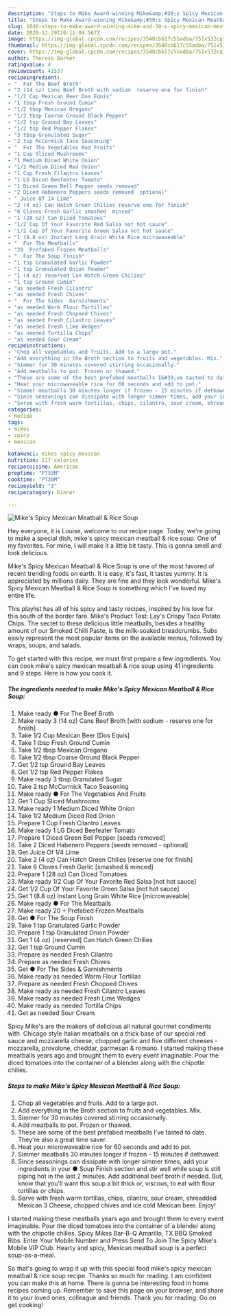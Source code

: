 ```yaml
---
description: "Steps to Make Award-winning Mike&amp;#39;s Spicy Mexican Meatball &amp;amp; Rice Soup"
title: "Steps to Make Award-winning Mike&amp;#39;s Spicy Mexican Meatball &amp;amp; Rice Soup"
slug: 1046-steps-to-make-award-winning-mike-and-39-s-spicy-mexican-meatball-and-amp-rice-soup
date: 2020-12-29T20:11:04.567Z
image: https://img-global.cpcdn.com/recipes/3548cb617c55adba/751x532cq70/mikes-spicy-mexican-meatball-rice-soup-recipe-main-photo.jpg
thumbnail: https://img-global.cpcdn.com/recipes/3548cb617c55adba/751x532cq70/mikes-spicy-mexican-meatball-rice-soup-recipe-main-photo.jpg
cover: https://img-global.cpcdn.com/recipes/3548cb617c55adba/751x532cq70/mikes-spicy-mexican-meatball-rice-soup-recipe-main-photo.jpg
author: Theresa Barker
ratingvalue: 4
reviewcount: 41537
recipeingredient:
- "  For The Beef Broth"
- "3 (14 oz) Cans Beef Broth with sodium  reserve one for finish"
- "1/2 Cup Mexican Beer Dos Equis"
- "1 tbsp Fresh Ground Cumin"
- "1/2 tbsp Mexican Oregano"
- "1/2 tbsp Coarse Ground Black Pepper"
- "1/2 tsp Ground Bay Leaves"
- "1/2 tsp Red Pepper Flakes"
- "3 tbsp Granulated Sugar"
- "2 tsp McCormick Taco Seasoning"
- "  For The Vegetables And Fruits"
- "1 Cup Sliced Mushrooms"
- "1 Medium Diced White Onion"
- "1/2 Medium Diced Red Onion"
- "1 Cup Fresh Cilantro Leaves"
- "1 LG Diced Beefeater Tomato"
- "1 Diced Green Bell Pepper seeds removed"
- "2 Diced Habenero Peppers seeds removed  optional"
- " Juice Of 14 Lime"
- "2 (4 oz) Can Hatch Green Chilies reserve one for finish"
- "6 Cloves Fresh Garlic smashed  minced"
- "1 (28 oz) Can Diced Tomatoes"
- "1/2 Cup Of Your Favorite Red Salsa not hot sauce"
- "1/2 Cup Of Your Favorite Green Salsa not hot sauce"
- "1 (8.8 oz) Instant Long Grain White Rice microwaveable"
- "  For The Meatballs"
- "20  Prefabed Frozen Meatballs"
- "  For The Soup Finish"
- "1 tsp Granulated Garlic Powder"
- "1 tsp Granulated Onion Powder"
- "1 (4 oz) reserved Can Hatch Green Chilies"
- "1 tsp Ground Cumin"
- "as needed Fresh Cilantro"
- "as needed Fresh Chives"
- "  For The Sides  Garnishments"
- "as needed Warm Flour Tortillas"
- "as needed Fresh Chopoed Chives"
- "as needed Fresh Cilantro Leaves"
- "as needed Fresh Lime Wedges"
- "as needed Tortilla Chips"
- "as needed Sour Cream"
recipeinstructions:
- "Chop all vegetables and fruits. Add to a large pot."
- "Add everything in the Broth section to fruits and vegetables. Mix."
- "Simmer for 30 minutes covered stirring occasionally."
- "Add meatballs to pot. Frozen or thawed."
- "These are some of the best prefabed meatballs I&#39;ve tasted to date. They&#39;re also a great time saver."
- "Heat your microwaveable rice for 60 seconds and add to pot."
- "Simmer meatballs 30 minutes longer if frozen - 15 minutes if dethawed."
- "Since seasonings can dissipate with longer simmer times, add your ingredients in your ● Soup Finish section and stir well while soup is still piping hot in the last 2 minutes. Add additional beef broth if needed. But, know that you&#39;ll want this soup a bit thick or, viscous, to eat with flour tortillas or chips."
- "Serve with fresh warm tortillas, chips, cilantro, sour cream, shreadded Mexican 3 Cheese, chopped chives and ice cold Mexican beer. Enjoy!"
categories:
- Recipe
tags:
- mikes
- spicy
- mexican

katakunci: mikes spicy mexican 
nutrition: 217 calories
recipecuisine: American
preptime: "PT33M"
cooktime: "PT30M"
recipeyield: "3"
recipecategory: Dinner

---
```



![Mike&#39;s Spicy Mexican Meatball &amp; Rice Soup](https://img-global.cpcdn.com/recipes/3548cb617c55adba/751x532cq70/mikes-spicy-mexican-meatball-rice-soup-recipe-main-photo.jpg)

Hey everyone, it is Louise, welcome to our recipe page. Today, we're going to make a special dish, mike&#39;s spicy mexican meatball &amp; rice soup. One of my favorites. For mine, I will make it a little bit tasty. This is gonna smell and look delicious.

Mike&#39;s Spicy Mexican Meatball &amp; Rice Soup is one of the most favored of recent trending foods on earth. It is easy, it's fast, it tastes yummy. It is appreciated by millions daily. They are fine and they look wonderful. Mike&#39;s Spicy Mexican Meatball &amp; Rice Soup is something which I've loved my entire life.

This playlist has all of his spicy and tasty recipes, inspired by his love for this south of the border fare. Mike&#39;s Product Test: Lay&#39;s Crispy Taco Potato Chips. The secret to these delicious little meatballs, besides a healthy amount of our Smoked Chilli Paste, is the milk-soaked breadcrumbs. Subs easily represent the most popular items on the available menus, followed by wraps, soups, and salads.


To get started with this recipe, we must first prepare a few ingredients. You can cook mike&#39;s spicy mexican meatball &amp; rice soup using 41 ingredients and 9 steps. Here is how you cook it.

<!--inarticleads1-->

##### The ingredients needed to make Mike&#39;s Spicy Mexican Meatball &amp; Rice Soup:

1. Make ready  ● For The Beef Broth
1. Make ready 3 (14 oz) Cans Beef Broth [with sodium - reserve one for finish]
1. Take 1/2 Cup Mexican Beer [Dos Equis]
1. Take 1 tbsp Fresh Ground Cumin
1. Take 1/2 tbsp Mexican Oregano
1. Take 1/2 tbsp Coarse Ground Black Pepper
1. Get 1/2 tsp Ground Bay Leaves
1. Get 1/2 tsp Red Pepper Flakes
1. Make ready 3 tbsp Granulated Sugar
1. Take 2 tsp McCormick Taco Seasoning
1. Make ready  ● For The Vegetables And Fruits
1. Get 1 Cup Sliced Mushrooms
1. Make ready 1 Medium Diced White Onion
1. Take 1/2 Medium Diced Red Onion
1. Prepare 1 Cup Fresh Cilantro Leaves
1. Make ready 1 LG Diced Beefeater Tomato
1. Prepare 1 Diced Green Bell Pepper [seeds removed]
1. Take 2 Diced Habenero Peppers [seeds removed - optional]
1. Get  Juice Of 1/4 Lime
1. Take 2 (4 oz) Can Hatch Green Chilies [reserve one for finish]
1. Take 6 Cloves Fresh Garlic [smashed &amp; minced]
1. Prepare 1 (28 oz) Can Diced Tomatoes
1. Make ready 1/2 Cup Of Your Favorite Red Salsa [not hot sauce]
1. Get 1/2 Cup Of Your Favorite Green Salsa [not hot sauce]
1. Get 1 (8.8 oz) Instant Long Grain White Rice [microwaveable]
1. Make ready  ● For The Meatballs
1. Make ready 20 + Prefabed Frozen Meatballs
1. Get  ● For The Soup Finish
1. Take 1 tsp Granulated Garlic Powder
1. Prepare 1 tsp Granulated Onion Powder
1. Get 1 (4 oz) [reserved] Can Hatch Green Chilies
1. Get 1 tsp Ground Cumin
1. Prepare as needed Fresh Cilantro
1. Prepare as needed Fresh Chives
1. Get  ● For The Sides &amp; Garnishments
1. Make ready as needed Warm Flour Tortillas
1. Prepare as needed Fresh Chopoed Chives
1. Make ready as needed Fresh Cilantro Leaves
1. Make ready as needed Fresh Lime Wedges
1. Make ready as needed Tortilla Chips
1. Get as needed Sour Cream


Spicy Mike&#39;s are the makers of delicious all natural gourmet condiments with. Chicago style Italian meatballs on a thick base of our special red sauce and mozzarella cheese, chopped garlic and five different cheeses - mozzarella, provolone, cheddar, parmesan &amp; romano. I started making these meatballs years ago and brought them to every event imaginable. Pour the diced tomatoes into the container of a blender along with the chipotle chilies. 

<!--inarticleads2-->

##### Steps to make Mike&#39;s Spicy Mexican Meatball &amp; Rice Soup:

1. Chop all vegetables and fruits. Add to a large pot.
1. Add everything in the Broth section to fruits and vegetables. Mix.
1. Simmer for 30 minutes covered stirring occasionally.
1. Add meatballs to pot. Frozen or thawed.
1. These are some of the best prefabed meatballs I&#39;ve tasted to date. They&#39;re also a great time saver.
1. Heat your microwaveable rice for 60 seconds and add to pot.
1. Simmer meatballs 30 minutes longer if frozen - 15 minutes if dethawed.
1. Since seasonings can dissipate with longer simmer times, add your ingredients in your ● Soup Finish section and stir well while soup is still piping hot in the last 2 minutes. Add additional beef broth if needed. But, know that you&#39;ll want this soup a bit thick or, viscous, to eat with flour tortillas or chips.
1. Serve with fresh warm tortillas, chips, cilantro, sour cream, shreadded Mexican 3 Cheese, chopped chives and ice cold Mexican beer. Enjoy!


I started making these meatballs years ago and brought them to every event imaginable. Pour the diced tomatoes into the container of a blender along with the chipotle chilies. Spicy Mikes Bar-B-Q Amarillo, TX BBQ Smoked Ribs. Enter Your Mobile Number and Press Send To Join The Spicy Mike&#39;s Mobile VIP Club. Hearty and spicy, Mexican meatball soup is a perfect soup-as-a-meal. 

So that's going to wrap it up with this special food mike&#39;s spicy mexican meatball &amp; rice soup recipe. Thanks so much for reading. I am confident you can make this at home. There is gonna be interesting food in home recipes coming up. Remember to save this page on your browser, and share it to your loved ones, colleague and friends. Thank you for reading. Go on get cooking!
